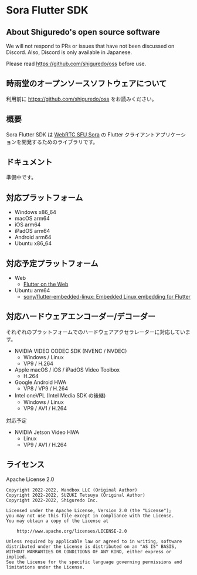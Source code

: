 # Sora Flutter SDK

## About Shiguredo's open source software

We will not respond to PRs or issues that have not been discussed on Discord. Also, Discord is only available in Japanese.

Please read https://github.com/shiguredo/oss before use.

## 時雨堂のオープンソースソフトウェアについて

利用前に https://github.com/shiguredo/oss をお読みください。

## 概要

Sora Flutter SDK は [WebRTC SFU Sora](https://sora.shiguredo.jp) の Flutter クライアントアプリケーションを開発するためのライブラリです。

## ドキュメント

準備中です。

## 対応プラットフォーム

- Windows x86_64
- macOS arm64
- iOS arm64
- iPadOS arm64
- Android arm64
- Ubuntu x86_64

## 対応予定プラットフォーム

- Web
    - [Flutter on the Web](https://flutter.dev/multi-platform/web)
- Ubuntu arm64
    - [sony/flutter\-embedded\-linux: Embedded Linux embedding for Flutter](https://github.com/sony/flutter-embedded-linux)

## 対応ハードウェアエンコーダー/デコーダー

それぞれのプラットフォームでのハードウェアアクセラレーターに対応しています。

- NVIDIA VIDEO CODEC SDK (NVENC / NVDEC)
    - Windows / Linux
    - VP9 / H.264
- Apple macOS / iOS / iPadOS Video Toolbox
    - H.264
- Google Android HWA
    - VP8 / VP9 / H.264
- Intel oneVPL (Intel Media SDK の後継)
    - Windows / Linux
    - VP9 / AV1 / H.264

対応予定

- NVIDIA Jetson Video HWA
    - Linux
    - VP9 / AV1 / H.264

## ライセンス

Apache License 2.0

```
Copyright 2022-2022, Wandbox LLC (Original Author)
Copyright 2022-2022, SUZUKI Tetsuya (Original Author)
Copyright 2022-2022, Shiguredo Inc.

Licensed under the Apache License, Version 2.0 (the "License");
you may not use this file except in compliance with the License.
You may obtain a copy of the License at

    http://www.apache.org/licenses/LICENSE-2.0

Unless required by applicable law or agreed to in writing, software
distributed under the License is distributed on an "AS IS" BASIS,
WITHOUT WARRANTIES OR CONDITIONS OF ANY KIND, either express or implied.
See the License for the specific language governing permissions and
limitations under the License.
```
